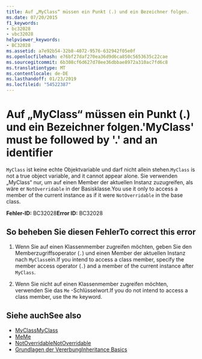 ```yaml
---
title: Auf „MyClass“ müssen ein Punkt (.) und ein Bezeichner folgen.
ms.date: 07/20/2015
f1_keywords:
- bc32028
- vbc32028
helpviewer_keywords:
- BC32028
ms.assetid: a7e92b54-32b8-4072-9576-632942f05e0f
ms.openlocfilehash: e76bf27daf270ea36d9d6ca850c5653635c22cae
ms.sourcegitcommit: 6b308cf6d627d78ee36dbbae8972a310ac7fd6c8
ms.translationtype: MT
ms.contentlocale: de-DE
ms.lasthandoff: 01/23/2019
ms.locfileid: "54522387"
---
```

# <a name="myclass-must-be-followed-by--and-an-identifier"></a><span data-ttu-id="15261-102">Auf „MyClass“ müssen ein Punkt (.) und ein Bezeichner folgen.</span><span class="sxs-lookup"><span data-stu-id="15261-102">'MyClass' must be followed by '.' and an identifier</span></span>
<span data-ttu-id="15261-103">`MyClass` ist keine echte Objektvariable und darf nicht allein stehen.</span><span class="sxs-lookup"><span data-stu-id="15261-103">`MyClass` is not a true object variable, and it cannot appear alone.</span></span> <span data-ttu-id="15261-104">Sie verwenden „MyClass“ nur, um auf einen Member der aktuellen Instanz zuzugreifen, als wäre er `NotOverridable` in der Basisklasse.</span><span class="sxs-lookup"><span data-stu-id="15261-104">You use it only to access a member of the current instance as if it were `NotOverridable` in the base class.</span></span>  
  
 <span data-ttu-id="15261-105">**Fehler-ID:** BC32028</span><span class="sxs-lookup"><span data-stu-id="15261-105">**Error ID:** BC32028</span></span>  
  
## <a name="to-correct-this-error"></a><span data-ttu-id="15261-106">So beheben Sie diesen Fehler</span><span class="sxs-lookup"><span data-stu-id="15261-106">To correct this error</span></span>  
  
1.  <span data-ttu-id="15261-107">Wenn Sie auf einen Klassenmember zugreifen möchten, geben Sie den Memberzugriffsoperator (`.`) und einen Member der aktuellen Instanz nach `MyClass`ein.</span><span class="sxs-lookup"><span data-stu-id="15261-107">If you intend to access a class member, specify the member access operator (`.`) and a member of the current instance after `MyClass`.</span></span>  
  
2.  <span data-ttu-id="15261-108">Wenn Sie nicht auf einen Klassenmember zugreifen möchten, verwenden Sie das `Me` -Schlüsselwort.</span><span class="sxs-lookup"><span data-stu-id="15261-108">If you do not intend to access a class member, use the `Me` keyword.</span></span>  
  
## <a name="see-also"></a><span data-ttu-id="15261-109">Siehe auch</span><span class="sxs-lookup"><span data-stu-id="15261-109">See also</span></span>
- [<span data-ttu-id="15261-110">MyClass</span><span class="sxs-lookup"><span data-stu-id="15261-110">MyClass</span></span>](~/docs/visual-basic/programming-guide/program-structure/me-my-mybase-and-myclass.md#myclass)
- [<span data-ttu-id="15261-111">Me</span><span class="sxs-lookup"><span data-stu-id="15261-111">Me</span></span>](~/docs/visual-basic/programming-guide/program-structure/me-my-mybase-and-myclass.md#me)
- [<span data-ttu-id="15261-112">NotOverridable</span><span class="sxs-lookup"><span data-stu-id="15261-112">NotOverridable</span></span>](../../visual-basic/language-reference/modifiers/notoverridable.md)
- [<span data-ttu-id="15261-113">Grundlagen der Vererbung</span><span class="sxs-lookup"><span data-stu-id="15261-113">Inheritance Basics</span></span>](../../visual-basic/programming-guide/language-features/objects-and-classes/inheritance-basics.md)

